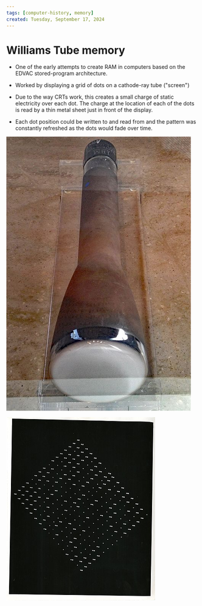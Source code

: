 ```yaml
---
tags: [computer-history, memory]
created: Tuesday, September 17, 2024
---
```


# Williams Tube memory

- One of the early attempts to create RAM in computers based on the EDVAC
  stored-program architecture.

- Worked by displaying a grid of dots on a cathode-ray tube ("screen")

- Due to the way CRTs work, this creates a small charge of static electricity
  over each dot. The charge at the location of each of the dots is read by a
  thin metal sheet just in front of the display.

- Each dot position could be written to and read from and the pattern was
  constantly refreshed as the dots would fade over time.

![A Williams CRT tube](/static/williams-tube.jpg)

![Memory dot pattern from a Williams Tube](/static/williams-tube-dots.jpg)
